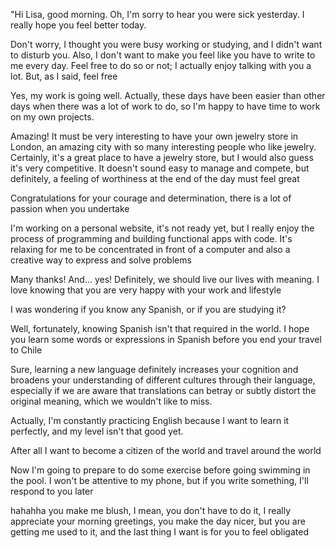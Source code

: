 "Hi Lisa, good morning. Oh, I'm sorry to hear you were sick yesterday. I really hope you feel better today.

Don't worry, I thought you were busy working or studying, and I didn't want to disturb you. Also, I don't want to make you feel like you have to write to me every day. Feel free to do so or not; I actually enjoy talking with you a lot. But, as I said, feel free

Yes, my work is going well. Actually, these days have been easier than other days when there was a lot of work to do, so I'm happy to have time to work on my own projects.


Amazing! It must be very interesting to have your own jewelry store in London, an amazing city with so many interesting people who like jewelry. Certainly, it's a great place to have a jewelry store, but I would also guess it's very competitive. It doesn't sound easy to manage and compete, but definitely, a feeling of worthiness at the end of the day must feel great

Congratulations for your courage and determination, there is a lot of passion when you undertake


I'm working on a personal website, it's not ready yet, but I really enjoy the process of programming and building functional apps with code. It's relaxing for me to be concentrated in front of a computer and also a creative way to express and solve problems

Many thanks! And... yes! Definitely, we should live our lives with meaning. I love knowing that you are very happy with your work and lifestyle


I was wondering if you know any Spanish, or if you are studying it?

Well, fortunately, knowing Spanish isn't that required in the world. I hope you learn some words or expressions in Spanish before you end your travel to Chile

Sure, learning a new language definitely increases your cognition and broadens your understanding of different cultures through their language, especially if we are aware that translations can betray or subtly distort the original meaning, which we wouldn't like to miss.

Actually, I'm constantly practicing English because I want to learn it perfectly, and my level isn't that good yet.

After all I want to become a citizen of the world and travel around the world

Now I'm going to prepare to do some exercise before going swimming in the pool. I won't be attentive to my phone, but if you write something, I'll respond to you later

hahahha you make me blush, I mean, you don't have to do it, I really appreciate your morning greetings, you make the day nicer, but you are getting me used to it, and the last thing I want is for you to feel obligated



